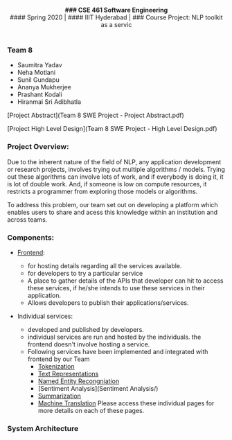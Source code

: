<p align="center">
  <b>### CSE 461 Software Engineering</b><br>
  <a>#### Spring 2020</a> |
  <a>#### IIIT Hyderabad</a> |
  <a>### Course Project: NLP toolkit as a servic</a>
  <br><br>
</p>



### Team 8
- Saumitra Yadav
- Neha Motlani
- Sunil Gundapu
- Ananya Mukherjee
- Prashant Kodali
- Hiranmai Sri Adibhatla

[Project Abstract](Team 8 SWE Project - Project Abstract.pdf)

[Project High Level Design](Team 8 SWE Project - High Level Design.pdf)


### Project Overview:
Due to the inherent nature of the field of NLP, any application development or research projects, involves trying out multiple algorithms / models. Trying out these algorithms can involve lots of work, and if everybody is doing it, it is lot of double work. And, if someone is low on compute resources, it restricts a programmer from exploring those models or algorithms.

To address this problem, our team set out on developing a platform which enables users to share and acess this knowledge within an institution and across teams.

### Components:
- [Frontend](frontend/):
  - for hosting details regarding all the services available.
  - for developers to try a particular service
  - A place to gather details of the APIs that developer can hit to access these services, if he/she intends to use these services in their application.
  - Allows developers to publish their applications/services.

- Individual services:
  - developed and published by developers.
  - individual services are run and hosted by the individuals. the frontend doesn't involve hosting a service.
  - Following services have been implemented and integrated with frontend by our Team
    - [Tokenization](Tokenizer/)
    - [Text Representations](TextEmbeddings/)
    - [Named Entity Recongniation](NER/)
    - [Sentiment Analysis](Sentiment Analysis/)
    - [Summarization](Summarization/)
    - [Machine Translation](MT/)
    Please access these individual pages for more details on each of these pages.

### System Architecture



###
